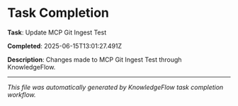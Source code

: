 # Task Completion

**Task**: Update MCP Git Ingest Test

**Completed**: 2025-06-15T13:01:27.491Z

**Description**: Changes made to MCP Git Ingest Test through KnowledgeFlow.

---

*This file was automatically generated by KnowledgeFlow task completion workflow.*